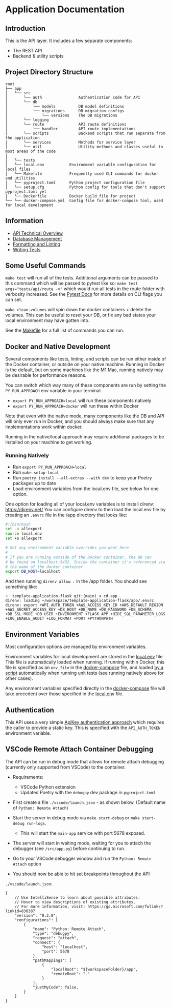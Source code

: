 # Application Documentation

## Introduction

This is the API layer. It includes a few separate components:

* The REST API
* Backend & utility scripts

## Project Directory Structure

```text
root
├── app
│   └── src
│       └── auth                Authentication code for API
│       └── db
│           └── models          DB model definitions
│           └── migrations      DB migration configs
│               └── versions    The DB migrations
│       └── logging
│       └── route               API route definitions
│           └── handler         API route implementations
│       └── scripts             Backend scripts that run separate from the application
|       └── services            Methods for service layer
│       └── util                Utility methods and classes useful to most areas of the code
│
│   └── tests
│   └── local.env           Environment variable configuration for local files
│   └── Makefile            Frequently used CLI commands for docker and utilities
│   └── pyproject.toml      Python project configuration file
│   └── setup.cfg           Python config for tools that don't support pyproject.toml yet
│   └── Dockerfile          Docker build file for project
└── └── docker-compose.yml  Config file for docker-compose tool, used for local development
```

## Information

* [API Technical Overview](./technical-overview.md)
* [Database Management](./database/database-management.md)
* [Formatting and Linting](./formatting-and-linting.md)
* [Writing Tests](./writing-tests.md)

## Some Useful Commands

`make test` will run all of the tests. Additional arguments can be passed to this command which will be passed to pytest like so: `make test args="tests/api/route -v"` which would run all tests in the route folder with verbosity increased. See the [Pytest Docs](https://docs.pytest.org/en/7.1.x/reference/reference.html#command-line-flags) for more details on CLI flags you can set.

`make clean-volumes` will spin down the docker containers + delete the volumes. This can be useful to reset your DB, or fix any bad states your local environment may have gotten into.

See the [Makefile](/app/Makefile) for a full list of commands you can run.

## Docker and Native Development

Several components like tests, linting, and scripts can be run either inside of the Docker container, or outside on your native machine.
Running in Docker is the default, but on some machines like the M1 Mac, running natively may be desirable for performance reasons.

You can switch which way many of these components are run by setting the `PY_RUN_APPROACH` env variable in your terminal.

* `export PY_RUN_APPROACH=local` will run these components natively
* `export PY_RUN_APPROACH=docker` will run these within Docker

Note that even with the native mode, many components like the DB and API will only ever run in Docker, and you should always make sure that any implementations work within docker.

Running in the native/local approach may require additional packages to be installed on your machine to get working.

### Running Natively

* Run `export PY_RUN_APPROACH=local`
* Run `make setup-local`
* Run `poetry install --all-extras --with dev` to keep your Poetry packages up to date
* Load environment variables from the local.env file, see below for one option.

One option for loading all of your local.env variables is to install direnv: https://direnv.net/
You can configure direnv to then load the local.env file by creating an `.envrc` file in the /app directory that looks like:

```sh
#!/bin/bash
set -o allexport
source local.env
set +o allexport

# Set any environment variable overrides you want here
#
# If you are running outside of the Docker container, the DB can
# be found on localhost:5432. Inside the container it's referenced via
# the name of the docker container.
export DB_HOST=localhost
```
And then running `direnv allow .` in the /app folder. You should see something like:
```shell
➜  template-application-flask git:(main) ✗ cd app
direnv: loading ~/workspace/template-application-flask/app/.envrc
direnv: export +API_AUTH_TOKEN +AWS_ACCESS_KEY_ID +AWS_DEFAULT_REGION +AWS_SECRET_ACCESS_KEY +DB_HOST +DB_NAME +DB_PASSWORD +DB_SCHEMA +DB_SSL_MODE +DB_USER +ENVIRONMENT +FLASK_APP +HIDE_SQL_PARAMETER_LOGS +LOG_ENABLE_AUDIT +LOG_FORMAT +PORT +PYTHONPATH
```

## Environment Variables

Most configuration options are managed by environment variables.

Environment variables for local development are stored in the [local.env](/app/local.env) file. This file is automatically loaded when running. If running within Docker, this file is specified as an `env_file` in the [docker-compose](/docker-compose.yml) file, and loaded [by a script](/app/src/util/local.py) automatically when running unit tests (see running natively above for other cases).

Any environment variables specified directly in the [docker-compose](/docker-compose.yml) file will take precedent over those specified in the [local.env](/app/local.env) file.

## Authentication

This API uses a very simple [ApiKey authentication approach](https://apiflask.com/authentication/#use-external-authentication-library) which requires the caller to provide a static key. This is specified with the `API_AUTH_TOKEN` environment variable.

## VSCode Remote Attach Container Debugging

The API can be run in debug mode that allows for remote attach debugging (currently only supported from VSCode) to the container.

- Requirements:

  - VSCode Python extension
  - Updated Poetry with the `debugpy` dev package in `pyproject.toml`

- First create a file `./vscode/launch.json` - as shown below. (Default name of `Python: Remote Attach`)

- Start the server in debug mode via `make start-debug` or `make start-debug run-logs`.
    - This will start the `main-app` service with port 5678 exposed.

- The server will start in waiting mode, waiting for you to attach the debugger (see `/src/app.py`) before continuing to run.

- Go to your VSCode debugger window and run the `Python: Remote Attach` option

- You should now be able to hit set breakpoints throughout the API

`./vscode/launch.json`:

```
{
    // Use IntelliSense to learn about possible attributes.
    // Hover to view descriptions of existing attributes.
    // For more information, visit: https://go.microsoft.com/fwlink/?linkid=830387
    "version": "0.2.0",
    "configurations": [
        {
            "name": "Python: Remote Attach",
            "type": "debugpy",
            "request": "attach",
            "connect": {
                "host": "localhost",
                "port": 5678
            },
            "pathMappings": [
                {
                    "localRoot": "${workspaceFolder}/app",
                    "remoteRoot": "."
                }
            ],
            "justMyCode": false,
        }
    ]
}
```
